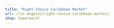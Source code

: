 ```yaml
---
title: "Right Choice Caribbean Market"
url: /los-angeles/right-choice-caribbean-market/
shop: Supermarkt
---
```

